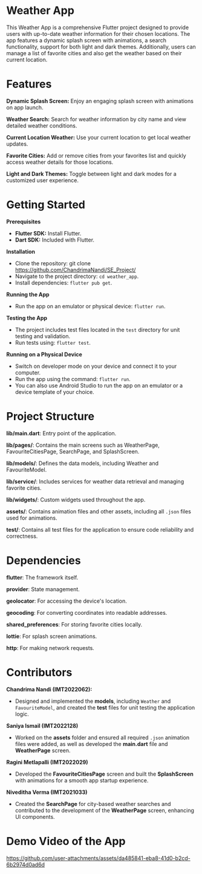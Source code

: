 
# Weather App

This Weather App is a comprehensive Flutter project designed to provide users with up-to-date weather information for their chosen locations. The app features a dynamic splash screen with animations, a search functionality, support for both light and dark themes. Additionally, users can manage a list of favorite cities and also get the weather based on their current location.

# Features

**Dynamic Splash Screen:** Enjoy an engaging splash screen with animations on app launch.

**Weather Search:** Search for weather information by city name and view detailed weather conditions.

**Current Location Weather:** Use your current location to get local weather updates.

**Favorite Cities:** Add or remove cities from your favorites list and quickly access weather details for those locations.

**Light and Dark Themes:** Toggle between light and dark modes for a customized user experience.

# Getting Started

**Prerequisites**
  
- **Flutter SDK:** Install Flutter.
- **Dart SDK:** Included with Flutter.

**Installation**
  
- Clone the repository: git clone https://github.com/ChandrimaNandi/SE_Project/
- Navigate to the project directory: `cd weather_app`.
- Install dependencies: `flutter pub get`.

**Running the App**
- Run the app on an emulator or physical device: `flutter run`.

**Testing the App**
- The project includes test files located in the `test` directory for unit testing and validation.
- Run tests using: `flutter test`.

**Running on a Physical Device**
- Switch on developer mode on your device and connect it to your computer.
- Run the app using the command: `flutter run`.
- You can also use Android Studio to run the app on an emulator or a device template of your choice.

# Project Structure

**lib/main.dart**: Entry point of the application.

**lib/pages/**: Contains the main screens such as WeatherPage, FavouriteCitiesPage, SearchPage, and SplashScreen.

**lib/models/**: Defines the data models, including Weather and FavouriteModel.

**lib/service/**: Includes services for weather data retrieval and managing favorite cities.

**lib/widgets/**: Custom widgets used throughout the app.

**assets/**: Contains animation files and other assets, including all `.json` files used for animations.

**test/**: Contains all test files for the application to ensure code reliability and correctness.

# Dependencies

**flutter**: The framework itself.

**provider**: State management.

**geolocator**: For accessing the device's location.

**geocoding**: For converting coordinates into readable addresses.

**shared_preferences**: For storing favorite cities locally.

**lottie**: For splash screen animations.

**http**: For making network requests.

# Contributors

**Chandrima Nandi (IMT2022062):**
- Designed and implemented the **models**, including `Weather` and `FavouriteModel`, and created the **test** files for unit testing the application logic. 

**Saniya Ismail (IMT2022128)**
- Worked on the **assets** folder and ensured all required `.json` animation files were added, as well as developed the **main.dart** file and **WeatherPage** screen.

**Ragini Metlapalli (IMT2022029)**
- Developed the **FavouriteCitiesPage** screen and built the **SplashScreen** with animations for a smooth app startup experience.

**Niveditha Verma (IMT2021033)**
- Created the **SearchPage** for city-based weather searches and contributed to the development of the **WeatherPage** screen, enhancing UI components.


# Demo Video of the App


https://github.com/user-attachments/assets/da485841-eba8-41d0-b2cd-6b2974d0ad6d




